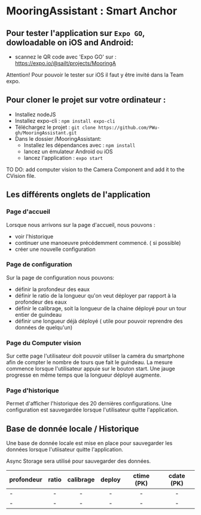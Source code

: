# MooringAssistant : Smart Anchor

## Pour tester l'application sur  `Expo GO`, dowloadable on iOS and Android:
- scannez le QR code avec 'Expo GO' sur : https://expo.io/@sailt/projects/MooringA

Attention! Pour pouvoir le tester sur iOS il faut y être invité dans la Team expo.



## Pour cloner le projet sur votre ordinateur :
- Installez nodeJS
- Installez expo-cli : ``npm install expo-cli``
- Téléchargez le projet : ``git clone https://github.com/PWu-gh/MooringAssistant.git`` 
- Dans le dossier /MooringAssistant:
    - Installez les dépendances avec : ``npm install`` 
    - lancez un émulateur Android ou iOS
    - lancez l'application : ``expo start``




TO DO: add computer vision to the Camera Component and add it to the CVision file.

## Les différents onglets de l'application

### Page d'accueil
Lorsque nous arrivons sur la page d'accueil, nous pouvons :
- voir l'historique
- continuer une manoeuvre précédemment commencé. ( si possible)
- créer une nouvelle configuration

### Page de configuration
Sur la page de configuration nous pouvons:
- définir la profondeur des eaux
- définir le ratio de la longueur qu'on veut déployer par rapport à la profondeur des eaux
- définir le calibrage, soit la longueur de la chaine déployé pour un tour entier de guindeau
- définir une longueur déjà déployé ( utile pour pouvoir reprendre des données de quelqu'un)

### Page du Computer vision
Sur cette page l'utilisateur doit pouvoir utiliser la caméra du smartphone afin de compter le nombre de tours que fait le guindeau.
La mesure commence lorsque l'utilisateur appuie sur le bouton start.
Une jauge progresse en même temps que la longueur déployé augmente.

### Page d'historique
Permet d'afficher l'historique des 20 dernières configurations. Une configuration est sauvegardée lorsque l'utilisateur quitte l'application.




## Base de donnée locale / Historique

Une base de donnée locale est mise en place pour sauvegarder les données lorsque l'utiisateur quitte l'application.

Async Storage sera utilisé pour sauvegarder des données.

| profondeur    | ratio         | calibrage     | deploy        | ctime (PK)    |cdate  (PK)    |
| ------------- |:-------------:|:-------------:|:-------------:|:-------------:|:-------------:|
| -             | -             | -             | -             | -             | -             |
| -             | -             | -             | -             | -             | -             |
